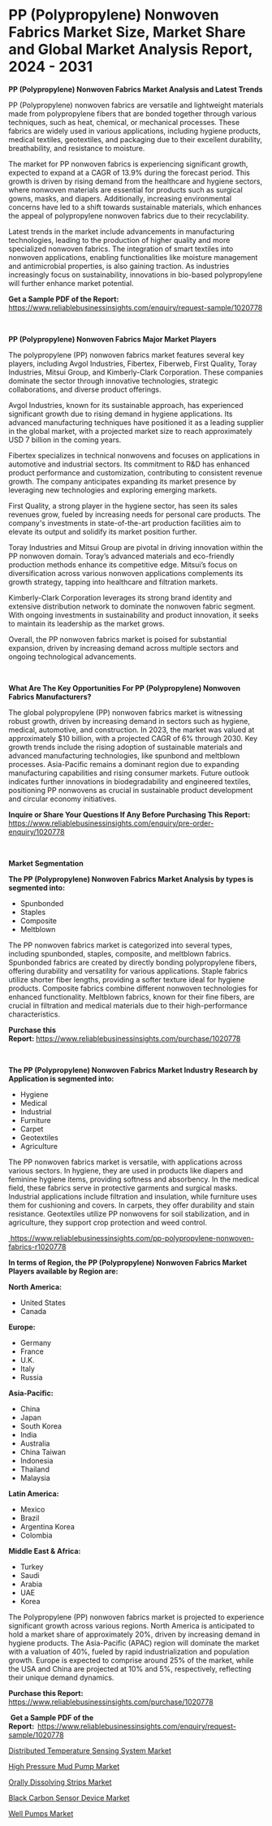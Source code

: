 <p><h1>PP (Polypropylene) Nonwoven Fabrics Market Size, Market Share and Global Market Analysis Report, 2024 - 2031</h1></p><p><strong>PP (Polypropylene) Nonwoven Fabrics Market Analysis and Latest Trends</strong></p>
<p><p>PP (Polypropylene) nonwoven fabrics are versatile and lightweight materials made from polypropylene fibers that are bonded together through various techniques, such as heat, chemical, or mechanical processes. These fabrics are widely used in various applications, including hygiene products, medical textiles, geotextiles, and packaging due to their excellent durability, breathability, and resistance to moisture.</p><p>The market for PP nonwoven fabrics is experiencing significant growth, expected to expand at a CAGR of 13.9% during the forecast period. This growth is driven by rising demand from the healthcare and hygiene sectors, where nonwoven materials are essential for products such as surgical gowns, masks, and diapers. Additionally, increasing environmental concerns have led to a shift towards sustainable materials, which enhances the appeal of polypropylene nonwoven fabrics due to their recyclability.</p><p>Latest trends in the market include advancements in manufacturing technologies, leading to the production of higher quality and more specialized nonwoven fabrics. The integration of smart textiles into nonwoven applications, enabling functionalities like moisture management and antimicrobial properties, is also gaining traction. As industries increasingly focus on sustainability, innovations in bio-based polypropylene will further enhance market potential.</p></p>
<p><strong>Get a Sample PDF of the Report:&nbsp;</strong> <a href="https://www.reliablebusinessinsights.com/enquiry/request-sample/1020778?utm_campaign=118&utm_medium=2&utm_source=Github&utm_content=ia&utm_term=04122024&utm_id=pp-polypropylene-nonwoven-fabrics">https://www.reliablebusinessinsights.com/enquiry/request-sample/1020778</a></p>
<p>&nbsp;</p>
<p><strong>PP (Polypropylene) Nonwoven Fabrics Major Market Players</strong></p>
<p><p>The polypropylene (PP) nonwoven fabrics market features several key players, including Avgol Industries, Fibertex, Fiberweb, First Quality, Toray Industries, Mitsui Group, and Kimberly-Clark Corporation. These companies dominate the sector through innovative technologies, strategic collaborations, and diverse product offerings.</p><p>Avgol Industries, known for its sustainable approach, has experienced significant growth due to rising demand in hygiene applications. Its advanced manufacturing techniques have positioned it as a leading supplier in the global market, with a projected market size to reach approximately USD 7 billion in the coming years.</p><p>Fibertex specializes in technical nonwovens and focuses on applications in automotive and industrial sectors. Its commitment to R&D has enhanced product performance and customization, contributing to consistent revenue growth. The company anticipates expanding its market presence by leveraging new technologies and exploring emerging markets.</p><p>First Quality, a strong player in the hygiene sector, has seen its sales revenues grow, fueled by increasing needs for personal care products. The company's investments in state-of-the-art production facilities aim to elevate its output and solidify its market position further.</p><p>Toray Industries and Mitsui Group are pivotal in driving innovation within the PP nonwoven domain. Toray’s advanced materials and eco-friendly production methods enhance its competitive edge. Mitsui’s focus on diversification across various nonwoven applications complements its growth strategy, tapping into healthcare and filtration markets.</p><p>Kimberly-Clark Corporation leverages its strong brand identity and extensive distribution network to dominate the nonwoven fabric segment. With ongoing investments in sustainability and product innovation, it seeks to maintain its leadership as the market grows.</p><p>Overall, the PP nonwoven fabrics market is poised for substantial expansion, driven by increasing demand across multiple sectors and ongoing technological advancements.</p></p>
<p>&nbsp;</p>
<p><strong>What Are The Key Opportunities For PP (Polypropylene) Nonwoven Fabrics Manufacturers?</strong></p>
<p><p>The global polypropylene (PP) nonwoven fabrics market is witnessing robust growth, driven by increasing demand in sectors such as hygiene, medical, automotive, and construction. In 2023, the market was valued at approximately $10 billion, with a projected CAGR of 6% through 2030. Key growth trends include the rising adoption of sustainable materials and advanced manufacturing technologies, like spunbond and meltblown processes. Asia-Pacific remains a dominant region due to expanding manufacturing capabilities and rising consumer markets. Future outlook indicates further innovations in biodegradability and engineered textiles, positioning PP nonwovens as crucial in sustainable product development and circular economy initiatives.</p></p>
<p><strong>Inquire or Share Your Questions If Any Before Purchasing This Report:</strong> <a href="https://www.reliablebusinessinsights.com/enquiry/pre-order-enquiry/1020778?utm_campaign=118&utm_medium=2&utm_source=Github&utm_content=ia&utm_term=04122024&utm_id=pp-polypropylene-nonwoven-fabrics">https://www.reliablebusinessinsights.com/enquiry/pre-order-enquiry/1020778</a></p>
<p>&nbsp;</p>
<p><strong>Market Segmentation</strong></p>
<p><strong>The PP (Polypropylene) Nonwoven Fabrics Market Analysis by types is segmented into:</strong></p>
<p><ul><li>Spunbonded</li><li>Staples</li><li>Composite</li><li>Meltblown</li></ul></p>
<p><p>The PP nonwoven fabrics market is categorized into several types, including spunbonded, staples, composite, and meltblown fabrics. Spunbonded fabrics are created by directly bonding polypropylene fibers, offering durability and versatility for various applications. Staple fabrics utilize shorter fiber lengths, providing a softer texture ideal for hygiene products. Composite fabrics combine different nonwoven technologies for enhanced functionality. Meltblown fabrics, known for their fine fibers, are crucial in filtration and medical materials due to their high-performance characteristics.</p></p>
<p><strong>Purchase this Report:&nbsp;</strong><a href="https://www.reliablebusinessinsights.com/purchase/1020778?utm_campaign=118&utm_medium=2&utm_source=Github&utm_content=ia&utm_term=04122024&utm_id=pp-polypropylene-nonwoven-fabrics">https://www.reliablebusinessinsights.com/purchase/1020778</a></p>
<p>&nbsp;</p>
<p><strong>The PP (Polypropylene) Nonwoven Fabrics Market Industry Research by Application is segmented into:</strong></p>
<p><ul><li>Hygiene</li><li>Medical</li><li>Industrial</li><li>Furniture</li><li>Carpet</li><li>Geotextiles</li><li>Agriculture</li></ul></p>
<p><p>The PP nonwoven fabrics market is versatile, with applications across various sectors. In hygiene, they are used in products like diapers and feminine hygiene items, providing softness and absorbency. In the medical field, these fabrics serve in protective garments and surgical masks. Industrial applications include filtration and insulation, while furniture uses them for cushioning and covers. In carpets, they offer durability and stain resistance. Geotextiles utilize PP nonwovens for soil stabilization, and in agriculture, they support crop protection and weed control.</p></p>
<p><a href="https://www.reliablebusinessinsights.com/pp-polypropylene-nonwoven-fabrics-r1020778?utm_campaign=118&utm_medium=2&utm_source=Github&utm_content=ia&utm_term=04122024&utm_id=pp-polypropylene-nonwoven-fabrics">&nbsp;https://www.reliablebusinessinsights.com/pp-polypropylene-nonwoven-fabrics-r1020778</a></p>
<p><strong>In terms of Region, the PP (Polypropylene) Nonwoven Fabrics Market Players available by Region are:</strong></p>
<p>
    <p> <strong> North America: </strong>
        <ul>
            <li>United States</li>
            <li>Canada</li>
        </ul>
        </p> 
    <p> <strong> Europe: </strong>
        <ul>
            <li>Germany</li>
            <li>France</li>
            <li>U.K.</li>
            <li>Italy</li>
            <li>Russia</li>
        </ul>
        </p> 
    <p> <strong> Asia-Pacific: </strong>
        <ul>
            <li>China</li>
            <li>Japan</li>
            <li>South Korea</li>
            <li>India</li>
            <li>Australia</li>
            <li>China Taiwan</li>
            <li>Indonesia</li>
            <li>Thailand</li>
            <li>Malaysia</li>
        </ul>
        </p> 
    <p> <strong> Latin America: </strong>
        <ul>
            <li>Mexico</li>
            <li>Brazil</li>
            <li>Argentina Korea</li>
            <li>Colombia</li>
        </ul>
        </p> 
    <p> <strong> Middle East & Africa: </strong>
        <ul>
            <li>Turkey</li>
            <li>Saudi</li>
            <li>Arabia</li>
            <li>UAE</li>
            <li>Korea</li>
        </ul>
    </p>
    </p>
<p><p>The Polypropylene (PP) nonwoven fabrics market is projected to experience significant growth across various regions. North America is anticipated to hold a market share of approximately 20%, driven by increasing demand in hygiene products. The Asia-Pacific (APAC) region will dominate the market with a valuation of 40%, fueled by rapid industrialization and population growth. Europe is expected to comprise around 25% of the market, while the USA and China are projected at 10% and 5%, respectively, reflecting their unique demand dynamics.</p></p>
<p><strong>Purchase this Report: </strong><a href="https://www.reliablebusinessinsights.com/purchase/1020778?utm_campaign=118&utm_medium=2&utm_source=Github&utm_content=ia&utm_term=04122024&utm_id=pp-polypropylene-nonwoven-fabrics">https://www.reliablebusinessinsights.com/purchase/1020778</a></p>
<p>&nbsp;<strong>Get a Sample PDF of the Report:&nbsp;&nbsp;</strong><a href="https://www.reliablebusinessinsights.com/enquiry/request-sample/1020778?utm_campaign=118&utm_medium=2&utm_source=Github&utm_content=ia&utm_term=04122024&utm_id=pp-polypropylene-nonwoven-fabrics">https://www.reliablebusinessinsights.com/enquiry/request-sample/1020778</a></p>
<p><strong></strong></p>
<p><p><a href="https://www.linkedin.com/pulse/cumulative-effect-latest-trendss-disrupted-distributed-temperature-ehwdc?utm_campaign=118&utm_medium=2&utm_source=Github&utm_content=ia&utm_term=04122024&utm_id=pp-polypropylene-nonwoven-fabrics">Distributed Temperature Sensing System Market</a></p><p><a href="https://issuu.com/reportprime-2/docs/high-pressure-mud-pump-market-size-2030.pptx?utm_campaign=118&utm_medium=2&utm_source=Github&utm_content=ia&utm_term=04122024&utm_id=pp-polypropylene-nonwoven-fabrics">High Pressure Mud Pump Market</a></p><p><a href="https://www.linkedin.com/pulse/pioneering-growth-analyzing-global-orally-dissolving-strips-4dtuc?utm_campaign=118&utm_medium=2&utm_source=Github&utm_content=ia&utm_term=04122024&utm_id=pp-polypropylene-nonwoven-fabrics">Orally Dissolving Strips Market</a></p><p><a href="https://github.com/arvelm4nthig/Market-Research-Report-List-1/blob/main/black-carbon-sensor-device-market.md?utm_campaign=118&utm_medium=2&utm_source=Github&utm_content=ia&utm_term=04122024&utm_id=pp-polypropylene-nonwoven-fabrics">Black Carbon Sensor Device Market</a></p><p><a href="https://issuu.com/reportprime-2/docs/well-pumps-market-size-2030.pptx?utm_campaign=118&utm_medium=2&utm_source=Github&utm_content=ia&utm_term=04122024&utm_id=pp-polypropylene-nonwoven-fabrics">Well Pumps Market</a></p></p>